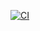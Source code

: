 [![CI](https://github.com/someguynamedmatt/react-mind-map/actions/workflows/ci.yml/badge.svg?branch=master)](https://github.com/someguynamedmatt/react-mind-map/actions/workflows/ci.yml)
